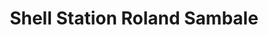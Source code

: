 ---
title: "Shell Station Roland Sambale"
url: /bamberg/shell-station-roland-sambale/
shop: Kiosk
---
